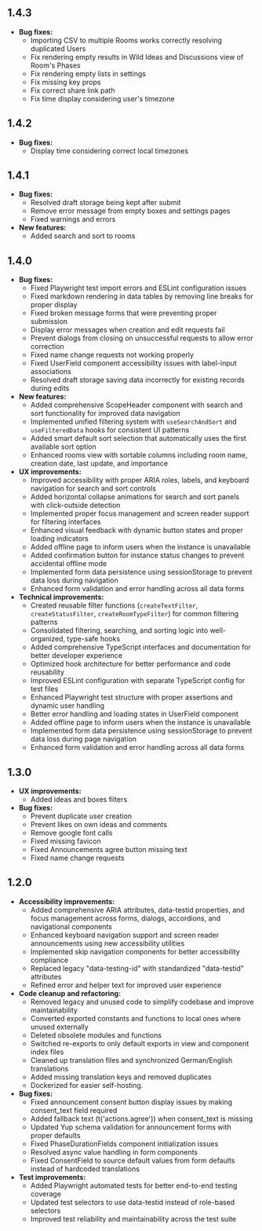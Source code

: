 ## 1.4.3

- **Bug fixes:**
  - Importing CSV to multiple Rooms works correctly resolving duplicated Users
  - Fix rendering empty results in Wild Ideas and Discussions view of Room's Phases
  - Fix rendering empty lists in settings
  - Fix missing key props
  - Fix correct share link path
  - Fix time display considering user's timezone

## 1.4.2

- **Bug fixes:**
  - Display time considering correct local timezones

## 1.4.1

- **Bug fixes:**
  - Resolved draft storage being kept after submit
  - Remove error message from empty boxes and settings pages
  - Fixed warnings and errors
- **New features:**
  - Added search and sort to rooms

## 1.4.0

- **Bug fixes:**
  - Fixed Playwright test import errors and ESLint configuration issues
  - Fixed markdown rendering in data tables by removing line breaks for proper display
  - Fixed broken message forms that were preventing proper submission
  - Display error messages when creation and edit requests fail
  - Prevent dialogs from closing on unsuccessful requests to allow error correction
  - Fixed name change requests not working properly
  - Fixed UserField component accessibility issues with label-input associations
  - Resolved draft storage saving data incorrectly for existing records during edits
- **New features:**
  - Added comprehensive ScopeHeader component with search and sort functionality for improved data navigation
  - Implemented unified filtering system with `useSearchAndSort` and `useFilteredData` hooks for consistent UI patterns
  - Added smart default sort selection that automatically uses the first available sort option
  - Enhanced rooms view with sortable columns including room name, creation date, last update, and importance
- **UX improvements:**
  - Improved accessibility with proper ARIA roles, labels, and keyboard navigation for search and sort controls
  - Added horizontal collapse animations for search and sort panels with click-outside detection
  - Implemented proper focus management and screen reader support for filtering interfaces
  - Enhanced visual feedback with dynamic button states and proper loading indicators
  - Added offline page to inform users when the instance is unavailable
  - Added confirmation button for instance status changes to prevent accidental offline mode
  - Implemented form data persistence using sessionStorage to prevent data loss during navigation
  - Enhanced form validation and error handling across all data forms
- **Technical improvements:**
  - Created reusable filter functions (`createTextFilter`, `createStatusFilter`, `createRoomTypeFilter`) for common filtering patterns
  - Consolidated filtering, searching, and sorting logic into well-organized, type-safe hooks
  - Added comprehensive TypeScript interfaces and documentation for better developer experience
  - Optimized hook architecture for better performance and code reusability
  - Improved ESLint configuration with separate TypeScript config for test files
  - Enhanced Playwright test structure with proper assertions and dynamic user handling
  - Better error handling and loading states in UserField component
  - Added offline page to inform users when the instance is unavailable
  - Implemented form data persistence using sessionStorage to prevent data loss during page navigation
  - Enhanced form validation and error handling across all data forms

## 1.3.0

- **UX improvements:**
  - Added ideas and boxes filters
- **Bug fixes:**
  - Prevent duplicate user creation
  - Prevent likes on own ideas and comments
  - Remove google font calls
  - Fixed missing favicon
  - Fixed Announcements agree button missing text
  - Fixed name change requests

## 1.2.0

- **Accessibility improvements:**
  - Added comprehensive ARIA attributes, data-testid properties, and focus management across forms, dialogs, accordions, and navigational components
  - Enhanced keyboard navigation support and screen reader announcements using new accessibility utilities
  - Implemented skip navigation components for better accessibility compliance
  - Replaced legacy "data-testing-id" with standardized "data-testid" attributes
  - Refined error and helper text for improved user experience
- **Code cleanup and refactoring:**
  - Removed legacy and unused code to simplify codebase and improve maintainability
  - Converted exported constants and functions to local ones where unused externally
  - Deleted obsolete modules and functions
  - Switched re-exports to only default exports in view and component index files
  - Cleaned up translation files and synchronized German/English translations
  - Added missing translation keys and removed duplicates
  - Dockerized for easier self-hosting.
- **Bug fixes:**
  - Fixed announcement consent button display issues by making consent_text field required
  - Added fallback text (t('actions.agree')) when consent_text is missing
  - Updated Yup schema validation for announcement forms with proper defaults
  - Fixed PhaseDurationFields component initialization issues
  - Resolved async value handling in form components
  - Fixed ConsentField to source default values from form defaults instead of hardcoded translations
- **Test improvements:**
  - Added Playwright automated tests for better end-to-end testing coverage
  - Updated test selectors to use data-testid instead of role-based selectors
  - Improved test reliability and maintainability across the test suite
